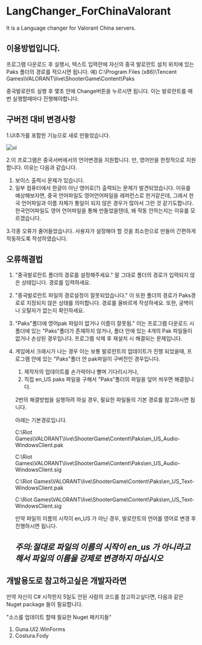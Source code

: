 # LangChanger_ForChinaValorant
It is a Language changer for Valorant China servers.



이용방법입니다.
---------------------------------------------------
프로그램 다운로드 후 실행시, 텍스트 입력란에 자신의 중국 발로란트 설치 위치에 있는 Paks 폴더의 경로를 적으시면 됩니다.
예) C:\Program Files (x86)\Tencent Games\VALORANT\live\ShooterGame\Content\Paks

중국발로란트 실행 후 몇초 안에 Change버튼을 누르시면 됩니다.
이는 발로란트를 매번 실행할때마다 진행해야합니다.

구버전 대비 변경사항
---------------------------------------------------
1.UI추가를 포함한 기능으로 새로 만들었습니다.

![ui](https://github.com/likegravity/LangChanger_ForChinaValorant/assets/110320707/a896ad5f-4080-4a13-8511-769a420bfc97)

2.이 프로그램은 중국서버에서의 언어변경을 지원합니다. 만, 영어만을 한정적으로 지원합니다.
이유는 다음과 같습니다.
  1. 보이스 출력시 문제가 있습니다.
  2. 일부 컴퓨터에서 한글이 아닌 영어로(?) 출력되는 문제가 발견되었습니다.
     이유를 예상해보자면,
     중국 언어파일도 영어언어파일을 레퍼런스로 한거같은데,
     그래서 한국 언어파일과 이름 자체가 통일이 되지 않은 경우가 많아서 그런 것 같기도합니다.
     한국언어파일도 영어 언어파일을 통해 만들었을텐데, 왜 작동 안하는지는 이유를 모르겠습니다.

3.각종 오류가 줄어들었습니다.
  사용자가 설정해야 할 것을 최소한으로 만들어 간편하게 작동하도록 작성하였습니다.

오류해결법
---------------
1. "중국발로란트 폴더의 경로를 설정해주세요."
   말 그대로 폴더의 경로가 입력되지 않은 상태입니다.
   경로를 입력하세요.

2. "중국발로란트 파일의 경로설정이 잘못되었습니다."
   이 또한 폴더의 경로가 Paks경로로 지정되지 않은 상태를 의미합니다.
   경로를 올바르게 작성하세요. 또한, 공백이나 오탈자가 없는지 확인하세요.

3. "Paks"폴더에 영어pak 파일이 없거나 이름이 잘못됨."
   이는 프로그램 다운로드 시 폴더에 있는 "Paks"폴더가 존재하지 않거나, 폴더 안에 있는 4개의 Pak 파일들이 없거나 손상된 경우입니다.
   프로그램 삭제 후 재설치 시 해결되는 문제입니다.

4. 게임에서 크래시가 나는 경우
   이는 보통 발로란트의 업데이트가 진행 되었을때, 프로그램 안에 있는 "Paks"폴더 안 pak파일이 구버전인 경우입니다.
   1. 제작자의 업데이트를 손가락이나 빨며 기다리시거나,
   2. 직접 en_US paks 파일을 구해서 "Paks"폴더의 파일을 덮어 씌우면 해결됩니다.

   2번의 해결방법을 실행하려 하실 경우, 필요한 파일들의 기본 경로를 참고하시면 됩니다.
   
   아래는 기본경로입니다.

   C:\Riot Games\VALORANT\live\ShooterGame\Content\Paks\en_US_Audio-WindowsClient.pak
   
   C:\Riot Games\VALORANT\live\ShooterGame\Content\Paks\en_US_Audio-WindowsClient.sig
   
   C:\Riot Games\VALORANT\live\ShooterGame\Content\Paks\en_US_Text-WindowsClient.pak
   
   C:\Riot Games\VALORANT\live\ShooterGame\Content\Paks\en_US_Text-WindowsClient.sig

   만약 파일의 이름의 시작이 en_US 가 아닌 경우, 발로란트의 언어를 영어로 변경 후 진행하시면 됩니다.
   
   _주의:절대로 파일의 이름의 시작이 en_us 가 아니라고 해서 파일의 이름을 강제로 변경하지 마십시오_
   -----

개발용도로 참고하고싶은 개발자라면
------------------
만약 자신이 C# 시작한지 5일도 안된 사람의 코드를 참고하고싶다면,
다음과 같은 Nuget package 들이 필요합니다.
   
"소스를 업데이트 할때 필요한 Nuget 패키지들"
   
1. Guna.UI2.WinForms
2. Costura.Fody




